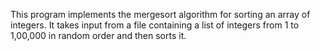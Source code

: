 This program implements the mergesort algorithm for sorting an array of integers. It takes input from a file containing a list of integers from 1 to 1,00,000 in random order and then sorts it.